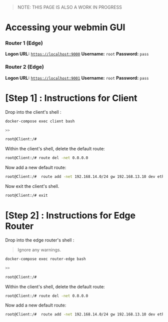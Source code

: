 > NOTE: THIS PAGE IS ALSO A WORK IN PROGRESS

# Accessing your webmin GUI

### Router 1 (Edge)
**Logon URL:** [`https://localhost:9000`](https://localhost:9000)
**Username:** `root`
**Password:** `pass`

### Router 2 (Edge)
**Logon URL:** [`https://localhost:9001`](https://localhost:9000)
**Username:** `root`
**Password:** `pass`

# [Step 1] : Instructions for Client

Drop into the client's shell : 

```bash
docker-compose exec client bash

>>

root@Client:/# 
```

Within the client's shell, delete the default route: 

```bash
root@Client:/# route del -net 0.0.0.0
```

Now add a new default route:

```bash
root@Client:/#  route add -net 192.168.14.0/24 gw 192.168.13.10 dev eth0
```

Now exit the client's shell.

```bash
root@Client:/# exit
```

# [Step 2] : Instructions for Edge Router

Drop into the edge router's shell : 
> Ignore any warnings.

```bash
docker-compose exec router-edge bash

>>

root@Client:/# 
```

Within the client's shell, delete the default route: 

```bash
root@Client:/# route del -net 0.0.0.0
```

Now add a new default route:

```bash
root@Client:/#  route add -net 192.168.14.0/24 gw 192.168.13.10 dev eth0
```